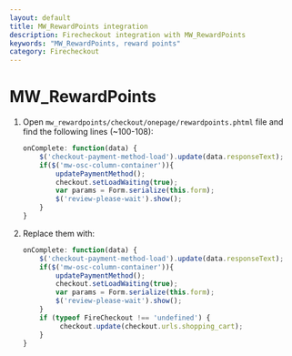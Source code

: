 ```yaml
---
layout: default
title: MW_RewardPoints integration
description: Firecheckout integration with MW_RewardPoints
keywords: "MW_RewardPoints, reward points"
category: Firecheckout
---
```


# MW_RewardPoints

 1. Open `mw_rewardpoints/checkout/onepage/rewardpoints.phtml` file and find
 the following lines (~100-108):

    ```javascript
    onComplete: function(data) {
        $('checkout-payment-method-load').update(data.responseText);
        if($('mw-osc-column-container')){
            updatePaymentMethod();
            checkout.setLoadWaiting(true);
            var params = Form.serialize(this.form);
            $('review-please-wait').show();
        }
    }
    ```

 2. Replace them with:

    ```javascript
    onComplete: function(data) {
        $('checkout-payment-method-load').update(data.responseText);
        if($('mw-osc-column-container')){
            updatePaymentMethod();
            checkout.setLoadWaiting(true);
            var params = Form.serialize(this.form);
            $('review-please-wait').show();
        }
        if (typeof FireCheckout !== 'undefined') {
             checkout.update(checkout.urls.shopping_cart);
        }
    }
    ```
